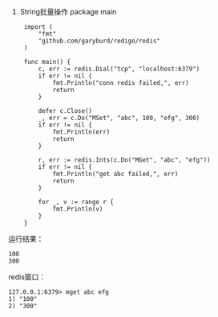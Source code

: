 1. String批量操作
        package main
        
        import (
            "fmt"
            "github.com/garyburd/redigo/redis"
        )
        
        func main() {
            c, err := redis.Dial("tcp", "localhost:6379")
            if err != nil {
                fmt.Println("conn redis failed,", err)
                return
            }
        
            defer c.Close()
            _, err = c.Do("MSet", "abc", 100, "efg", 300)
            if err != nil {
                fmt.Println(err)
                return
            }
        
            r, err := redis.Ints(c.Do("MGet", "abc", "efg"))
            if err != nil {
                fmt.Println("get abc failed,", err)
                return
            }
        
            for _, v := range r {
                fmt.Println(v)
            }
        }
运行结果：

    100
    300
redis窗口：

    127.0.0.1:6379> mget abc efg
    1) "100"
    2) "300"